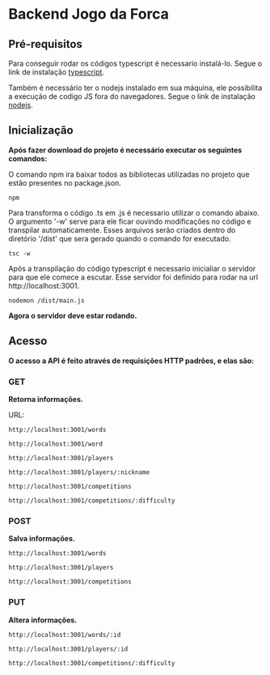 # Backend Jogo da Forca

## Pré-requisitos
Para conseguir rodar os códigos typescript é necessario instalá-lo. Segue o link de instalação [typescript](http://www.typescriptlang.org/).

Também é necessário ter o nodejs instalado em sua máquina, ele possibilita a execução de codigo JS fora do navegadores. Segue o link de instalação [nodejs](https://nodejs.org/).
## Inicialização
**Após fazer download do projeto é necessário executar os seguintes comandos:**

O comando npm ira baixar todos as bibliotecas utilizadas no projeto que estão presentes no package.json.
```
npm
```

Para transforma o código .ts em .js é necessario utilizar o comando abaixo. O argumento '-w' serve para ele ficar ouvindo modificações no código e transpilar automaticamente. Esses arquivos serão criados dentro do diretório '/dist' que sera gerado quando o comando for executado.
```
tsc -w
```

Após a transpilação do código typescript é necessario inicialiar o servidor para que ele comece a escutar. Esse servidor foi definido para rodar na url http://localhost:3001.
```
nodemon /dist/main.js
```

**Agora o servidor deve estar rodando.**

## Acesso
**O acesso a API é feito através de requisições HTTP padrões, e elas são:**

### GET
**Retorna informações.**

URL:
```
http://localhost:3001/words
```
```
http://localhost:3001/word
```
```
http://localhost:3001/players
```
```
http://localhost:3001/players/:nickname
```
```
http://localhost:3001/competitions
```
```
http://localhost:3001/competitions/:difficulty
```
### POST
**Salva informações.**

```
http://localhost:3001/words
```
```
http://localhost:3001/players
```
```
http://localhost:3001/competitions
```

### PUT
**Altera informações.**

```
http://localhost:3001/words/:id
```
```
http://localhost:3001/players/:id
```
```
http://localhost:3001/competitions/:difficulty
```
